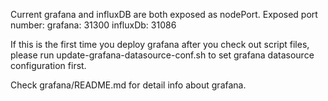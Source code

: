 Current grafana and influxDB are both exposed as nodePort.
Exposed port number:
grafana: 31300
influxDb: 31086

If this is the first time you deploy grafana after you check out script files, please run update-grafana-datasource-conf.sh to set grafana datasource configuration first.

Check grafana/README.md for detail info about grafana.
